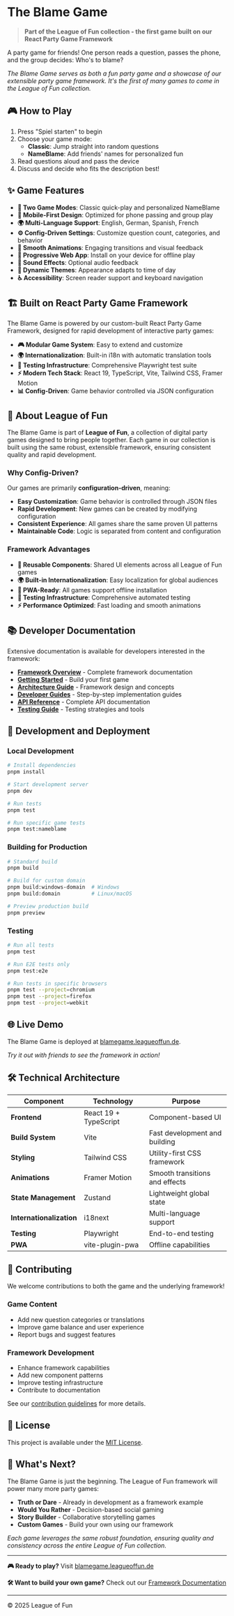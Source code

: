 # The Blame Game

> **Part of the League of Fun collection - the first game built on our React Party Game Framework**

A party game for friends! One person reads a question, passes the phone, and the group decides: Who's to blame?

*The Blame Game serves as both a fun party game and a showcase of our extensible party game framework. It's the first of many games to come in the League of Fun collection.*

## 🎮 How to Play
1. Press "Spiel starten" to begin
2. Choose your game mode:
   - **Classic**: Jump straight into random questions
   - **NameBlame**: Add friends' names for personalized fun
3. Read questions aloud and pass the device
4. Discuss and decide who fits the description best!

## ✨ Game Features
- **🎯 Two Game Modes**: Classic quick-play and personalized NameBlame
- **📱 Mobile-First Design**: Optimized for phone passing and group play
- **🌍 Multi-Language Support**: English, German, Spanish, French
- **⚙️ Config-Driven Settings**: Customize question count, categories, and behavior
- **🎨 Smooth Animations**: Engaging transitions and visual feedback
- **📱 Progressive Web App**: Install on your device for offline play
- **🎵 Sound Effects**: Optional audio feedback
- **🌙 Dynamic Themes**: Appearance adapts to time of day
- **♿ Accessibility**: Screen reader support and keyboard navigation

## 🏗️ Built on React Party Game Framework

The Blame Game is powered by our custom-built React Party Game Framework, designed for rapid development of interactive party games:

- **🎮 Modular Game System**: Easy to extend and customize
- **🌍 Internationalization**: Built-in i18n with automatic translation tools  
- **🧪 Testing Infrastructure**: Comprehensive Playwright test suite
- **⚡ Modern Tech Stack**: React 19, TypeScript, Vite, Tailwind CSS, Framer Motion
- **📊 Config-Driven**: Game behavior controlled via JSON configuration

## 🌟 About League of Fun

The Blame Game is part of **League of Fun**, a collection of digital party games designed to bring people together. Each game in our collection is built using the same robust, extensible framework, ensuring consistent quality and rapid development.

### Why Config-Driven?
Our games are primarily **configuration-driven**, meaning:
- **Easy Customization**: Game behavior is controlled through JSON files
- **Rapid Development**: New games can be created by modifying configuration
- **Consistent Experience**: All games share the same proven UI patterns
- **Maintainable Code**: Logic is separated from content and configuration

### Framework Advantages
- **🔧 Reusable Components**: Shared UI elements across all League of Fun games
- **🌍 Built-in Internationalization**: Easy localization for global audiences  
- **📱 PWA-Ready**: All games support offline installation
- **🧪 Testing Infrastructure**: Comprehensive automated testing
- **⚡ Performance Optimized**: Fast loading and smooth animations

## 📚 Developer Documentation

Extensive documentation is available for developers interested in the framework:

- **[Framework Overview](docs/README.md)** - Complete framework documentation
- **[Getting Started](docs/getting-started/README.md)** - Build your first game
- **[Architecture Guide](docs/architecture/README.md)** - Framework design and concepts
- **[Developer Guides](docs/guides/README.md)** - Step-by-step implementation guides
- **[API Reference](docs/api-reference/README.md)** - Complete API documentation
- **[Testing Guide](docs/guides/testing.md)** - Testing strategies and tools

## 🚀 Development and Deployment

### Local Development
```bash
# Install dependencies
pnpm install

# Start development server  
pnpm dev

# Run tests
pnpm test

# Run specific game tests
pnpm test:nameblame
```

### Building for Production
```bash
# Standard build
pnpm build

# Build for custom domain
pnpm build:windows-domain  # Windows
pnpm build:domain          # Linux/macOS

# Preview production build
pnpm preview
```

### Testing
```bash
# Run all tests
pnpm test

# Run E2E tests only
pnpm test:e2e

# Run tests in specific browsers
pnpm test --project=chromium
pnpm test --project=firefox
pnpm test --project=webkit
```

## 🌐 Live Demo

The Blame Game is deployed at [blamegame.leagueoffun.de](https://blamegame.leagueoffun.de).

*Try it out with friends to see the framework in action!*

## 🛠️ Technical Architecture

| Component | Technology | Purpose |
|-----------|------------|---------|
| **Frontend** | React 19 + TypeScript | Component-based UI |
| **Build System** | Vite | Fast development and building |
| **Styling** | Tailwind CSS | Utility-first CSS framework |
| **Animations** | Framer Motion | Smooth transitions and effects |
| **State Management** | Zustand | Lightweight global state |
| **Internationalization** | i18next | Multi-language support |
| **Testing** | Playwright | End-to-end testing |
| **PWA** | vite-plugin-pwa | Offline capabilities |

## 🤝 Contributing

We welcome contributions to both the game and the underlying framework!

### Game Content
- Add new question categories or translations
- Improve game balance and user experience
- Report bugs and suggest features

### Framework Development  
- Enhance framework capabilities
- Add new component patterns
- Improve testing infrastructure
- Contribute to documentation

See our [contribution guidelines](docs/guides/README.md) for more details.

## 📄 License

This project is available under the [MIT License](LICENSE).

## 🔮 What's Next?

The Blame Game is just the beginning. The League of Fun framework will power many more party games:

- **Truth or Dare** - Already in development as a framework example
- **Would You Rather** - Decision-based social gaming
- **Story Builder** - Collaborative storytelling games
- **Custom Games** - Build your own using our framework

*Each game leverages the same robust foundation, ensuring quality and consistency across the entire League of Fun collection.*

---

**🎮 Ready to play?** Visit [blamegame.leagueoffun.de](https://blamegame.leagueoffun.de)

**🛠️ Want to build your own game?** Check out our [Framework Documentation](docs/README.md)

---

© 2025 League of Fun
